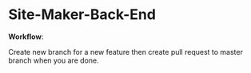 # Site-Maker-Back-End

<b>Workflow</b>:

Create new branch for a new feature then create pull request to master branch when you are done.
